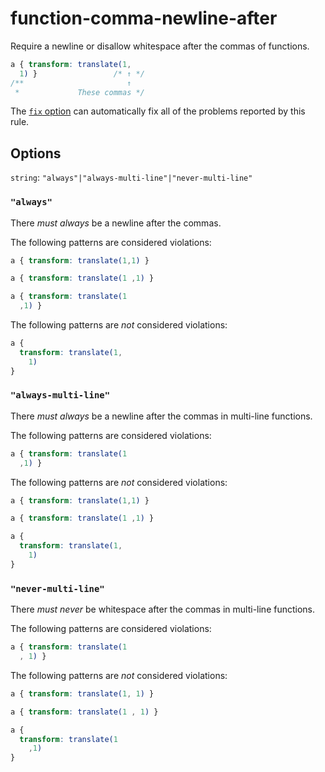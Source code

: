 # function-comma-newline-after

Require a newline or disallow whitespace after the commas of functions.

<!-- prettier-ignore -->
```css
a { transform: translate(1,
  1) }                 /* ↑ */
/**                       ↑
 *             These commas */
```

The [`fix` option](https://github.com/stylelint/stylelint/tree/13.7.0/docs/user-guide/usage/options.md#fix) can automatically fix all of the problems reported by this rule.

## Options

`string`: `"always"|"always-multi-line"|"never-multi-line"`

### `"always"`

There _must always_ be a newline after the commas.

The following patterns are considered violations:

<!-- prettier-ignore -->
```css
a { transform: translate(1,1) }
```

<!-- prettier-ignore -->
```css
a { transform: translate(1 ,1) }
```

<!-- prettier-ignore -->
```css
a { transform: translate(1
  ,1) }
```

The following patterns are _not_ considered violations:

<!-- prettier-ignore -->
```css
a {
  transform: translate(1,
    1)
}
```

### `"always-multi-line"`

There _must always_ be a newline after the commas in multi-line functions.

The following patterns are considered violations:

<!-- prettier-ignore -->
```css
a { transform: translate(1
  ,1) }
```

The following patterns are _not_ considered violations:

<!-- prettier-ignore -->
```css
a { transform: translate(1,1) }
```

<!-- prettier-ignore -->
```css
a { transform: translate(1 ,1) }
```

<!-- prettier-ignore -->
```css
a {
  transform: translate(1,
    1)
}
```

### `"never-multi-line"`

There _must never_ be whitespace after the commas in multi-line functions.

The following patterns are considered violations:

<!-- prettier-ignore -->
```css
a { transform: translate(1
  , 1) }
```

The following patterns are _not_ considered violations:

<!-- prettier-ignore -->
```css
a { transform: translate(1, 1) }
```

<!-- prettier-ignore -->
```css
a { transform: translate(1 , 1) }
```

<!-- prettier-ignore -->
```css
a {
  transform: translate(1
    ,1)
}
```
